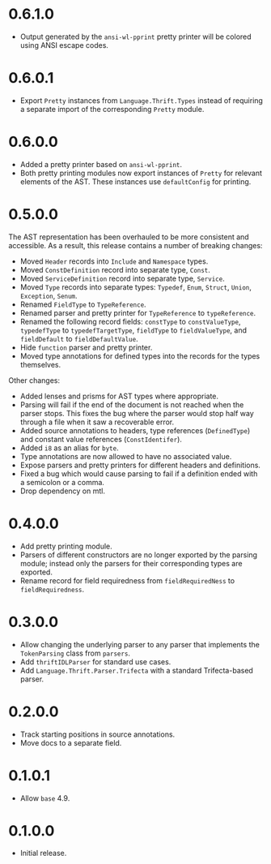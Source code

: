 0.6.1.0
=======

-   Output generated by the `ansi-wl-pprint` pretty printer will be colored
    using ANSI escape codes.

0.6.0.1
=======

-   Export `Pretty` instances from `Language.Thrift.Types` instead of requiring
    a separate import of the corresponding `Pretty` module.

0.6.0.0
=======

-   Added a pretty printer based on `ansi-wl-pprint`.
-   Both pretty printing modules now export instances of `Pretty` for relevant
    elements of the AST. These instances use `defaultConfig` for printing.

0.5.0.0
=======

The AST representation has been overhauled to be more consistent and
accessible. As a result, this release contains a number of breaking changes:

-   Moved `Header` records into `Include` and `Namespace` types.
-   Moved `ConstDefinition` record into separate type, `Const`.
-   Moved `ServiceDefinition` record into separate type, `Service`.
-   Moved `Type` records into separate types: `Typedef`, `Enum`, `Struct`,
    `Union`, `Exception`, `Senum`.
-   Renamed `FieldType` to `TypeReference`.
-   Renamed parser and pretty printer for `TypeReference` to `typeReference`.
-   Renamed the following record fields: `constType` to `constValueType`,
    `typedefType` to `typedefTargetType`, `fieldType` to `fieldValueType`, and
    `fieldDefault` to `fieldDefaultValue`.
-   Hide `function` parser and pretty printer.
-   Moved type annotations for defined types into the records for the types
    themselves.

Other changes:

-   Added lenses and prisms for AST types where appropriate.
-   Parsing will fail if the end of the document is not reached when the parser
    stops. This fixes the bug where the parser would stop half way through a
    file when it saw a recoverable error.
-   Added source annotations to headers, type references (`DefinedType`) and
    constant value references (`ConstIdentifer`).
-   Added `i8` as an alias for `byte`.
-   Type annotations are now allowed to have no associated value.
-   Expose parsers and pretty printers for different headers and definitions.
-   Fixed a bug which would cause parsing to fail if a definition ended with a
    semicolon or a comma.
-   Drop dependency on mtl.

0.4.0.0
=======

-   Add pretty printing module.
-   Parsers of different constructors are no longer exported by the parsing
    module; instead only the parsers for their corresponding types are
    exported.
-   Rename record for field requiredness from `fieldRequiredNess` to
    `fieldRequiredness`.

0.3.0.0
=======

-   Allow changing the underlying parser to any parser that implements the
    `TokenParsing` class from `parsers`.
-   Add `thriftIDLParser` for standard use cases.
-   Add `Language.Thrift.Parser.Trifecta` with a standard Trifecta-based
    parser.

0.2.0.0
=======

-   Track starting positions in source annotations.
-   Move docs to a separate field.

0.1.0.1
=======

-   Allow `base` 4.9.

0.1.0.0
=======

-   Initial release.
